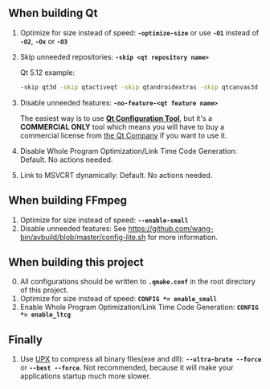 ## When building Qt
1. Optimize for size instead of speed: **`-optimize-size`** or use **`-O1`** instead of **`-O2`**, **`-Ox`** or **`-O3`**
2. Skip unneeded repositories: **`-skip <qt repository name>`**

   Qt 5.12 example:
   ```bat
   -skip qt3d -skip qtactiveqt -skip qtandroidextras -skip qtcanvas3d -skip qtcharts -skip qtconnectivity -skip qtdatavis3d -skip qtdeclarative -skip qtdoc -skip qtgamepad -skip qtgraphicaleffects -skip qtimageformats -skip qtlocation -skip qtmacextras -skip qtmultimedia -skip qtnetworkauth -skip qtpurchasing -skip qtquickcontrols -skip qtquickcontrols2 -skip qtremoteobjects -skip qtscript -skip qtscxml -skip qtsensors -skip qtserialbus -skip qtserialport -skip qtspeech -skip qttools -skip qttranslations -skip qtvirtualkeyboard -skip qtwayland -skip qtwebchannel -skip qtwebengine -skip qtwebglplugin -skip qtwebsockets -skip qtwebview -skip qtx11extras -skip qtxmlpatterns
   ```
3. Disable unneeded features: **`-no-feature-<qt feature name>`**

   The easiest way is to use [**Qt Configuration Tool**](https://doc.qt.io/QtForDeviceCreation/qt-configuration-tool.html), but it's a **COMMERCIAL ONLY** tool which means you will have to buy a commercial license from [the Qt Company](https://www.qt.io/) if you want to use it.
4. Disable Whole Program Optimization/Link Time Code Generation: Default. No actions needed.
5. Link to MSVCRT dynamically: Default. No actions needed.
## When building FFmpeg
1. Optimize for size instead of speed: **`--enable-small`**
2. Disable unneeded features: See https://github.com/wang-bin/avbuild/blob/master/config-lite.sh for more information.
## When building this project
0. All configurations should be written to **`.qmake.conf`** in the root directory of this project.
1. Optimize for size instead of speed: **`CONFIG *= enable_small`**
2. Enable Whole Program Optimization/Link Time Code Generation: **`CONFIG *= enable_ltcg`**
## Finally
1. Use [UPX](https://upx.github.io/) to compress all binary files(exe and dll): **`--ultra-brute --force`** or **`--best --force`**. Not recommended, because it will make your applications startup much more slower.
